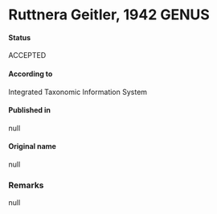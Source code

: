 Ruttnera Geitler, 1942 GENUS
=======

#### Status
ACCEPTED

#### According to
Integrated Taxonomic Information System

#### Published in
null

#### Original name
null

### Remarks
null